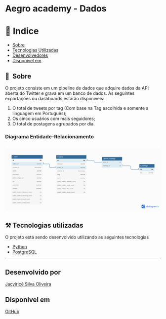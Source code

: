 # Aegro academy - Dados

# 🏁 Indice
- [Sobre](#-sobre)
- [Tecnologias Utilizadas](#%EF%B8%8F-tecnologias-utilizadas)
- [Desenvolvedores](#desenvolvido-por)
- [Disponivel em](#disponivel-em)

## 🔖&nbsp; Sobre
O projeto consiste em um pipeline de dados que adquire dados da API aberta do Twitter e grava em um banco de dados.
As seguintes exportações ou dashboards estarão disponiveis:
1. O total de tweets por tag (Com base na Tag escolhida e somente a linguagem em Português);
2. Os cinco usuários com mais seguidores;
3. O total de postagens agrupados por dia.

### Diagrama Entidade-Relacionamento
[![Diagrama ER](/docs/imgs/diagrama_ER.png)](https://dbdiagram.io/d/62621a901072ae0b6acacee2)
---
## ⚒️ Tecnologias utilizadas

O projeto está sendo desenvolvido utilizando as seguintes tecnologias

- [Python](https://python.org/)
- [PostgreSQL](https://www.postgresql.org/)

---

## Desenvolvido por
[Jacyiricê Silva Oliveira](https://github.com/jacyirice/)

## Disponivel em 
[GitHub](https://github.com/jacyirice/aegro-academy-dados)